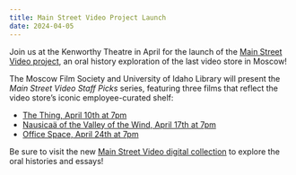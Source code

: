 ```yaml
---
title: Main Street Video Project Launch
date: 2024-04-05
---
```


Join us at the Kenworthy Theatre in April for the launch of the [Main Street Video project](https://www.lib.uidaho.edu/digital/mainstreet/), an oral history exploration of the last video store in Moscow!

The Moscow Film Society and University of Idaho Library will present the *Main Street Video Staff Picks* series, featuring three films that reflect the video store’s iconic employee-curated shelf:

- [The Thing, April 10th at 7pm](https://www.kenworthy.org/events-calendar/the-thing/)
- [Nausicaä of the Valley of the Wind, April 17th at 7pm](https://www.kenworthy.org/events-calendar/nausicaa-of-the-valley-of-the-wind/)
- [Office Space, April 24th at 7pm](https://www.kenworthy.org/events-calendar/office-space/)

Be sure to visit the new [Main Street Video digital collection](https://www.lib.uidaho.edu/digital/mainstreet/) to explore the oral histories and essays!
